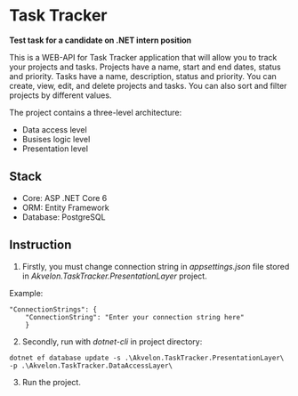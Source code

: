 # Task Tracker

**Test task for a candidate on .NET intern position**

This is a WEB-API for Task Tracker application that will allow you to track your projects and tasks. Projects have a name, start and end dates, status and priority. Tasks have a name, description, status and priority. You can create, view, edit, and delete projects and tasks. You can also sort and filter projects by different values.

The project contains a three-level architecture:
 - Data access level
 - Busises logic level
 - Presentation level

## Stack
-   Core: ASP .NET Core 6
-   ORM: Entity Framework
-   Database: PostgreSQL
##

## Instruction
1.  Firstly, you must change connection string in  _appsettings.json_  file stored in  _Akvelon.TaskTracker.PresentationLayer_  project.

Example:

```
"ConnectionStrings": {
    "ConnectionString": "Enter your connection string here"
    }
```

2.  Secondly, run with  _dotnet-cli_  in project directory:

```
dotnet ef database update -s .\Akvelon.TaskTracker.PresentationLayer\ -p .\Akvelon.TaskTracker.DataAccessLayer\
```

3.  Run  the  project.


